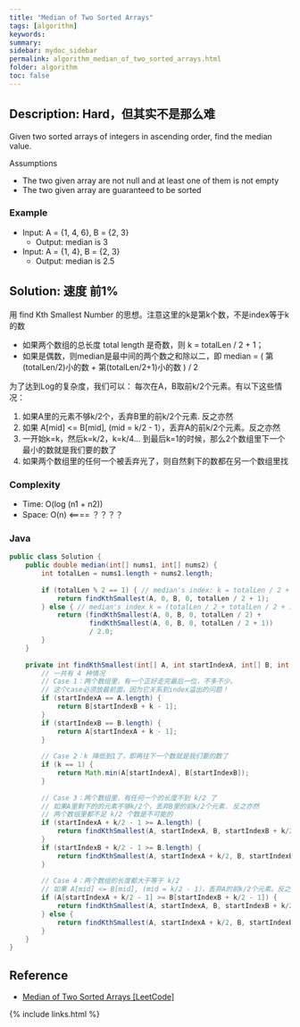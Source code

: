 ```yaml
---
title: "Median of Two Sorted Arrays"
tags: [algorithm]
keywords:
summary:
sidebar: mydoc_sidebar
permalink: algorithm_median_of_two_sorted_arrays.html
folder: algorithm
toc: false
---
```


## Description: Hard，但其实不是那么难
Given two sorted arrays of integers in ascending order, find the median value.

Assumptions
* The two given array are not null and at least one of them is not empty
* The two given array are guaranteed to be sorted

### Example
* Input: A = {1, 4, 6}, B = {2, 3}
  * Output: median is 3
* Input: A = {1, 4}, B = {2, 3}
  * Output: median is 2.5

## Solution: 速度 前1%
用 find Kth Smallest Number 的思想。注意这里的k是第k个数，不是index等于k的数
* 如果两个数组的总长度 total length 是奇数，则 k = totalLen / 2 + 1；
* 如果是偶数，则median是最中间的两个数之和除以二，即 median = ( 第(totalLen/2)小的数 + 第(totalLen/2+1)小的数 ) / 2

为了达到Log的复杂度，我们可以：
每次在A，B取前k/2个元素。有以下这些情况：
1) 如果A里的元素不够k/2个，丢弃B里的前k/2个元素. 反之亦然
2) 如果 A[mid] <= B[mid], (mid = k/2 - 1），丢弃A的前k/2个元素。反之亦然
3) 一开始k=k，然后k=k/2，k=k/4... 到最后k=1的时候，那么2个数组里下一个最小的数就是我们要的数了
4) 如果两个数组里的任何一个被丢弃光了，则自然剩下的数都在另一个数组里找

### Complexity
* Time: O(log (n1 + n2))
* Space: O(n) <==== ？？？？

### Java
```java
public class Solution {
    public double median(int[] nums1, int[] nums2) {
        int totalLen = nums1.length + nums2.length;
    
        if (totalLen % 2 == 1) { // median's index: k = totalLen / 2 + 1
            return findKthSmallest(A, 0, B, 0, totalLen / 2 + 1);
        } else { // median's index k = (totalLen / 2 + totalLen / 2 + 1) / 2;
            return (findKthSmallest(A, 0, B, 0, totalLen / 2) + 
                    findKthSmallest(A, 0, B, 0, totalLen / 2 + 1)) 
                    / 2.0;
        }
    }
  
    private int findKthSmallest(int[] A, int startIndexA, int[] B, int startIndexB, int k) {
        // 一共有 4 种情况
        // Case 1：两个数组里，有一个正好走完最后一位，不多不少。
        // 这个case必须放最前面，因为它关系到index溢出的问题！
        if (startIndexA == A.length) {
            return B[startIndexB + k - 1];
        }
        if (startIndexB == B.length) {
            return A[startIndexA + k - 1];
        }
    
        // Case 2：k 降低到1了，即再往下一个数就是我们要的数了
        if (k == 1) {
            return Math.min(A[startIndexA], B[startIndexB]);
        }
    
        // Case 3：两个数组里，有任何一个的长度不到 k/2 了
        // 如果A里剩下的的元素不够k/2个，丢弃B里的前k/2个元素. 反之亦然
        // 两个数组里都不足 k/2 个数是不可能的
        if (startIndexA + k/2 - 1 >= A.length) {
            return findKthSmallest(A, startIndexA, B, startIndexB + k/2, k - k/2);
        }
        if (startIndexB + k/2 - 1 >= B.length) {
            return findKthSmallest(A, startIndexA + k/2, B, startIndexB, k - k/2);
        }
    
        // Case 4：两个数组的长度都大于等于 k/2
        // 如果 A[mid] <= B[mid], (mid = k/2 - 1），丢弃A的前k/2个元素。反之亦然
        if (A[startIndexA + k/2 - 1] >= B[startIndexB + k/2 - 1]) {
            return findKthSmallest(A, startIndexA, B, startIndexB + k/2, k - k/2);
        } else {
            return findKthSmallest(A, startIndexA + k/2, B, startIndexB, k - k/2);
        }
    }
}
```

## Reference
* [Median of Two Sorted Arrays [LeetCode]](https://leetcode.com/problems/median-of-two-sorted-arrays/description/)

{% include links.html %}
